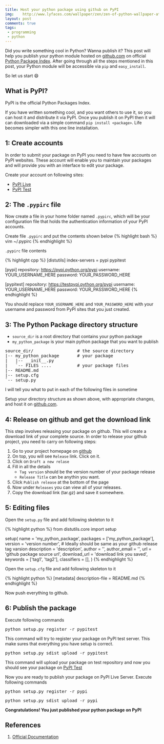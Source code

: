```yaml
---
title: Host your python package using github on PyPI
img:    http://www.lyfaces.com/wallpaper/zen/zen-of-python-wallpaper-at-python-wallpaper-hd-.jpg
layout: post
comments: true
tags:
 - programming
 - python
---
```


Did you write something cool in Python? Wanna publish it? This post will help you publish your python module hosted on [github.com](http://github.com) on official [Python Package Index](https://pypi.python.org). After going through all the steps mentioned in this post, your Python module will be accessible via `pip` and `easy_install`.

So let us start :smile:

## What is PyPI?

PyPI is the official Python Packages Index.

If you have written something cool, and you want others to use it, so you can host it and distribute it via PyPI. Once you publish it on PyPI then it will can downloaded via a simple command `pip install <package>`. Life becomes simpler with this one line installation.

## 1: Create accounts

In order to submit your package on PyPI you need to have few accounts on PyPI websites. These account will enable you to maintain your packages and will provide you with an interface to edit your package.

Create your account on following sites:

* [PyPI Live](http://pypi.python.org/pypi?%3Aaction=register_form)
* [PyPI Test](http://testpypi.python.org/pypi?%3Aaction=register_form)


## 2: The `.pypirc` file

Now create a file in your home folder named `.pypirc`, which will be your configuration file that holds the authentication information of your PyPI accounts.

Create file `.pypirc` and put the contents shown below
{% highlight bash %}
vim ~/.pypirc
{% endhighlight %}

`.pypirc` file contents

{% highlight cpp %}
[distutils]
index-servers =
  pypi
  pypitest

[pypi]
repository: https://pypi.python.org/pypi
username: YOUR_USERNAME_HERE
password: YOUR_PASSWORD_HERE

[pypitest]
repository: https://testpypi.python.org/pypi
username: YOUR_USERNAME_HERE
password: YOUR_PASSWORD_HERE
{% endhighlight %}


You should replace `YOUR_USERNAME_HERE` and `YOUR_PASSWORD_HERE` with your username and password from PyPI sites that you just created.


## 3: The Python Package directory structure

* `source_dir` is a root directory that contains your python package
* `my_python_package` is your main python package that you want to publish

<pre>
source_dir/                 # the source directory
|-- my_python_package       # your package
|   |-- __init__.py
|   `-- FILES ....          # your package files
|-- README.md
|-- setup.cfg
`-- setup.py
</pre>

<emphasis>I will tell you what to put in each of the following files in sometime</emphasis>

Setup your directory structure as shown above, with appropriate changes, and host it on [github.com](http://github.com).

## 4: Release on github and get the download link

This step involves releasing your package on github. This will create a download link of your complete source. In order to release your github project, you need to carry on following steps:

1. Go to your project homepage on [github](http://github.com)
2. On top, you will see `Release` link. Click on it.
3. Click on `Draft a new relase`
4. Fill in all the details
   * `Tag version` should be the version number of your package release
   * `Release Title` can be anythin you want.
5. Click `Publish release` at the bottom of the page
6. Now under `Releases` you can view all of your releases.
7. Copy the download link (tar.gz) and save it somewhere.


## 5: Editing files

Open the `setup.py` file and add following skeleton to it

{% highlight python %}
from distutils.core import setup

setup(
    name = 'my_python_package',
    packages = ['my_python_package'],
    version = 'version number',  # Ideally should be same as your github release tag varsion
    description = 'description',
    author = '',
    author_email = '',
    url = 'github package source url',
    download_url = 'download link you saved',
    keywords = ['tag1', 'tag2'],
    classifiers = [],
)
{% endhighlight %}

Open the `setup.cfg` file and add following skeleton to it

{% highlight python %}
[metadata]
description-file = README.md
{% endhighlight %}

Now push everything to github.


## 6: Publish the package

Execute following commands

<pre>
python setup.py register -r pypitest
</pre>

This command will try to register your package on PyPI test server. This make sures that everything you have setup is correct.

<pre>
python setup.py sdist upload -r pypitest
</pre>

This command will upload your package on test repository and now you should see your package on [PyPI Test](https://testpypi.python.org/pypi)

Now you are ready to publish your package on PyPI Live Server. Execute following commands

<pre>
python setup.py register -r pypi
</pre>

<pre>
python setup.py sdist upload -r pypi
</pre>

<p style="font-weight:bold;">Congratulations! You just published your python package on PyPI</p>

## References
1. [Official Documentation](http://wiki.python.org/moin/CheeseShopTutorial#Submitting_Packages_to_the_Package_Index)

